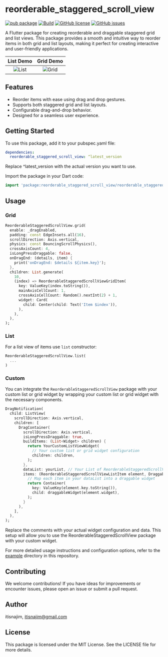 # reorderable_staggered_scroll_view

[![pub package](https://img.shields.io/pub/v/reorderable_staggered_scroll_view.svg)](https://pub.dartlang.org/packages/reorderable_staggered_scroll_view) [![Build](https://github.com/itisnajim/reorderable_staggered_scroll_view/workflows/Main/badge.svg)](https://github.com/itisnajim/reorderable_staggered_scroll_view/actions) [![GitHub license](https://img.shields.io/github/license/itisnajim/reorderable_staggered_scroll_view)](https://github.com/itisnajim/reorderable_staggered_scroll_view/blob/master/LICENSE)  [![GitHub issues](https://img.shields.io/github/issues/itisnajim/reorderable_staggered_scroll_view)](https://github.com/itisnajim/reorderable_staggered_scroll_view/issues)

A Flutter package for creating reorderable and draggable staggered grid and list views. This package provides a smooth and intuitive way to reorder items in both grid and list layouts, making it perfect for creating interactive and user-friendly applications.

| List Demo | Grid Demo |
|:---:|:---:|
| ![List](https://raw.githubusercontent.com/itisnajim/reorderable_staggered_scroll_view/main/readme/list.gif) | ![Grid](https://raw.githubusercontent.com/itisnajim/reorderable_staggered_scroll_view/main/readme/grid.gif) |


## Features

* Reorder items with ease using drag and drop gestures.
* Supports both staggered grid and list layouts.
* Configurable drag-and-drop behavior.
* Designed for a seamless user experience.

## Getting Started

To use this package, add it to your pubspec.yaml file:


```yaml
dependencies:
  reorderable_staggered_scroll_view: ^latest_version
```
Replace ^latest_version with the actual version you want to use.

Import the package in your Dart code:

```dart
import 'package:reorderable_staggered_scroll_view/reorderable_staggered_scroll_view.dart';
```

## Usage

### Grid

```dart
ReorderableStaggeredScrollView.grid(
  enable: _dragEnabled,
  padding: const EdgeInsets.all(16),
  scrollDirection: Axis.vertical,
  physics: const BouncingScrollPhysics(),
  crossAxisCount: 4,
  isLongPressDraggable: false,
  onDragEnd: (details, item) {
    print('onDragEnd: $details ${item.key}');
  },
  children: List.generate(
    10,
    (index) => ReorderableStaggeredScrollViewGridItem(
      key: ValueKey(index.toString()),
      mainAxisCellCount: 1,
      crossAxisCellCount: Random().nextInt(2) + 1,
      widget: Card(
        child: Center(child: Text('Item $index')),
      ),
    ),
  ),
);
```

### List

For a list view of items use `list` constructor:
```dart
ReorderableStaggeredScrollView.list(
  ...
)
```

### Custom

You can integrate the `ReorderableStaggeredScrollView` package with your custom list or grid widget by wrapping your custom list or grid widget with the necessary components.

```dart
DragNotification(
  child: ListView(
    scrollDirection: Axis.vertical,
    children: [
      DragContainer(
        scrollDirection: Axis.vertical,
        isLongPressDraggable: true,
        buildItems: (List<Widget> children) {
          return YourCustomListViewWidget(
            // Your custom list or grid widget configuration
            children: children,
          );
        },
        dataList: yourList, // Your List of ReorderableStaggeredScrollViewListItem or ReorderableStaggeredScrollViewGridItem
        items: (ReorderableStaggeredScrollViewListItem element, DraggableWidget draggableWidget) {
          // Map each item in your dataList into a draggable widget
          return Container(
            key: ValueKey(element.key.toString()),
            child: draggableWidget(element.widget),
          );
        }
      ),
    ],
  ),
);
```
Replace the comments with your actual widget configuration and data. This setup will allow you to use the ReorderableStaggeredScrollView package with your custom widget.

For more detailed usage instructions and configuration options, refer to the [example](https://github.com/itisnajim/reorderable_staggered_scroll_view/tree/main/example) directory in this repository.


## Contributing

We welcome contributions! If you have ideas for improvements or encounter issues, please open an issue or submit a pull request.

## Author

itisnajim, itisnajim@gmail.com

## License
This package is licensed under the MIT License. See the LICENSE file for more details.
